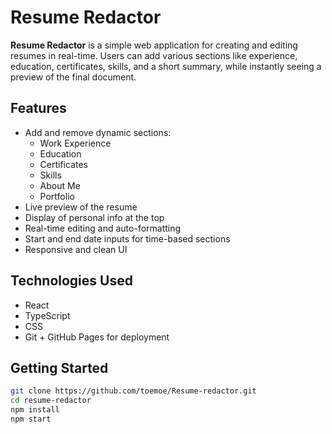 # Resume Redactor

**Resume Redactor** is a simple web application for creating and editing resumes in real-time. Users can add various sections like experience, education, certificates, skills, and a short summary, while instantly seeing a preview of the final document.

## Features

- Add and remove dynamic sections:
  - Work Experience
  - Education
  - Certificates
  - Skills
  - About Me
  - Portfolio
- Live preview of the resume
- Display of personal info at the top
- Real-time editing and auto-formatting
- Start and end date inputs for time-based sections
- Responsive and clean UI

## Technologies Used

- React
- TypeScript
- CSS
- Git + GitHub Pages for deployment

## Getting Started

```bash
git clone https://github.com/toemoe/Resume-redactor.git
cd resume-redactor
npm install
npm start
```
